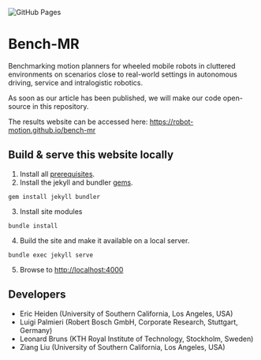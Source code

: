 ![GitHub Pages](https://github.com/robot-motion/bench-mr/workflows/Build%20and%20deploy%20Jekyll%20site%20to%20GitHub%20Pages/badge.svg)

# Bench-MR
Benchmarking motion planners for wheeled mobile robots in cluttered environments on scenarios close to real-world settings in autonomous driving, service and intralogistic robotics.

As soon as our article has been published, we will make our code open-source in this repository.

The results website can be accessed here: https://robot-motion.github.io/bench-mr

## Build & serve this website locally

1. Install all [prerequisites](https://jekyllrb.com/docs/installation/).
2. Install the jekyll and bundler [gems](https://jekyllrb.com/docs/ruby-101/#gems).
```
gem install jekyll bundler
```
3. Install site modules
```
bundle install
```
4. Build the site and make it available on a local server.
```
bundle exec jekyll serve
```
5. Browse to [http://localhost:4000](http://localhost:4000)


## Developers
* Eric Heiden (University of Southern California, Los Angeles, USA)
* Luigi Palmieri (Robert Bosch GmbH, Corporate Research, Stuttgart, Germany)
* Leonard Bruns (KTH Royal Institute of Technology, Stockholm, Sweden)
* Ziang Liu (University of Southern California, Los Angeles, USA)

